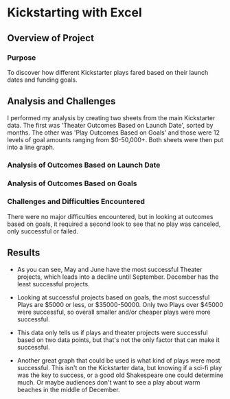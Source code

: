 # Kickstarting with Excel

## **Overview of Project**

### **Purpose**

To discover how different Kickstarter plays fared based on their launch dates and funding goals.

## **Analysis and Challenges**

I performed my analysis by creating two sheets from the main Kickstarter data. The first was 'Theater Outcomes Based on Launch Date', sorted by months. The other was 'Play Outcomes Based on Goals' and those were 12 levels of goal amounts ranging from $0-50,000+. Both sheets were then put into a line graph.

### **Analysis of Outcomes Based on Launch Date**



### **Analysis of Outcomes Based on Goals**



### **Challenges and Difficulties Encountered**

There were no major difficulties encountered, but in looking at outcomes based on goals, it required a second look to see that no play was canceled, only successful or failed.

## **Results**

- As you can see, May and June have the most successful Theater projects, which leads into a decline until September. December has the least successful projects.

- Looking at successful projects based on goals, the most successful Plays are $5000 or less, or $35000-50000. Only two Plays over $45000 were successful, so overall smaller and/or cheaper plays were more successful.

- This data only tells us if plays and theater projects were successful based on two data points, but that's not the only factor that can make it successful.

- Another great graph that could be used is what kind of plays were most successful. This isn't on the Kickstarter data, but knowing if a sci-fi play was the key to success, or a good old Shakespeare one could determine much. Or maybe audiences don't want to see a play about warm beaches in the middle of December.
